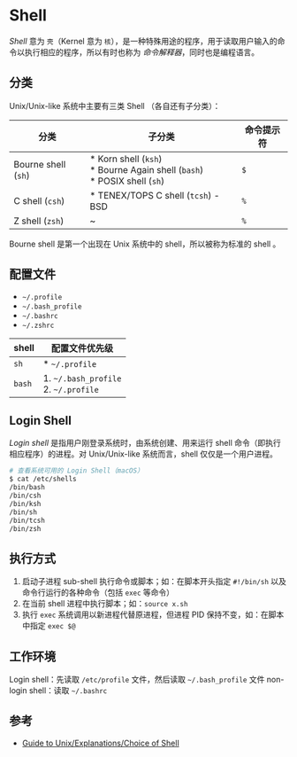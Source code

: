 # Shell

_Shell_ 意为 `壳`（Kernel 意为 `核`），是一种特殊用途的程序，用于读取用户输入的命令以执行相应的程序，所以有时也称为 _命令解释器_，同时也是编程语言。

## 分类

Unix/Unix-like 系统中主要有三类 Shell （各自还有子分类）：

| 分类                | 子分类                                                                            | 命令提示符 |
| ------------------- | --------------------------------------------------------------------------------- | ---------- |
| Bourne shell (`sh`) | * Korn shell (`ksh`) <br> * Bourne Again shell (`bash`) <br> * POSIX shell (`sh`) | `$`        |
| C shell (`csh`)     | * TENEX/TOPS C shell (`tcsh`) - BSD                                               | `%`        |
| Z shell (`zsh`)     | ~                                                                                 | `%`        |

Bourne shell 是第一个出现在 Unix 系统中的 shell，所以被称为标准的 shell 。

## 配置文件

* `~/.profile`
* `~/.bash_profile`
* `~/.bashrc`
* `~/.zshrc`

| shell  | 配置文件优先级                            |
| ------ | ----------------------------------------- |
| `sh`   | * `~/.profile`                            |
| `bash` | 1. `~/.bash_profile` <br> 2. `~/.profile` |

## Login Shell

_Login shell_ 是指用户刚登录系统时，由系统创建、用来运行 shell 命令（即执行相应程序）的进程。对 Unix/Unix-like 系统而言，shell 仅仅是一个用户进程。

```sh
# 查看系统可用的 Login Shell（macOS）
$ cat /etc/shells
/bin/bash
/bin/csh
/bin/ksh
/bin/sh
/bin/tcsh
/bin/zsh
```

## 执行方式

1. 启动子进程 sub-shell 执行命令或脚本；如：在脚本开头指定 `#!/bin/sh` 以及命令行运行的各种命令（包括 `exec` 等命令）
2. 在当前 shell 进程中执行脚本；如：`source x.sh`
3. 执行 `exec` 系统调用以新进程代替原进程，但进程 PID 保持不变，如：在脚本中指定 `exec $@`

## 工作环境

Login shell：先读取 `/etc/profile` 文件，然后读取 `~/.bash_profile` 文件
non-login shell：读取 `~/.bashrc`

## 参考

* [Guide to Unix/Explanations/Choice of Shell](https://en.wikibooks.org/wiki/Guide_to_Unix/Explanations/Choice_of_Shell)
